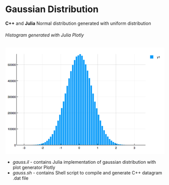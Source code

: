 # Gaussian Distribution
**C++** and **Julia** Normal distribution generated with uniform distribution

###### Histogram generated with Julia Plotly  
![Example graph](res/example.png)  

* *gauss.il* - contains Julia implementation of gaussian distribution with plot generator Plotly  
* *gauss.sh* - contains Shell script to compile and generate C++ datagram .dat file
